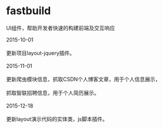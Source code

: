 # fastbuild
UI组件，帮助开发者快速的构建前端及交互响应


2015-10-01<br><br>
更新项目layout-jquery插件。<br><br>
2015-11-01<br><br>
更新爬虫模块信息，抓取CSDN个人博客文章，用于个人信息展示，<br><br>
抓取智联招聘信息，用于个人简历展示。<br><br>
2015-12-18<br><br>
更新layout演示代码的实体类，js脚本插件。<br><br>

